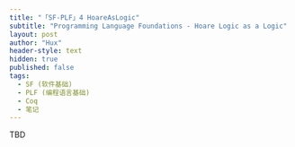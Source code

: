 ```yaml
---
title: "「SF-PLF」4 HoareAsLogic"
subtitle: "Programming Language Foundations - Hoare Logic as a Logic"
layout: post
author: "Hux"
header-style: text
hidden: true
published: false
tags:
  - SF (软件基础)
  - PLF (编程语言基础)
  - Coq
  - 笔记
---
```


TBD
